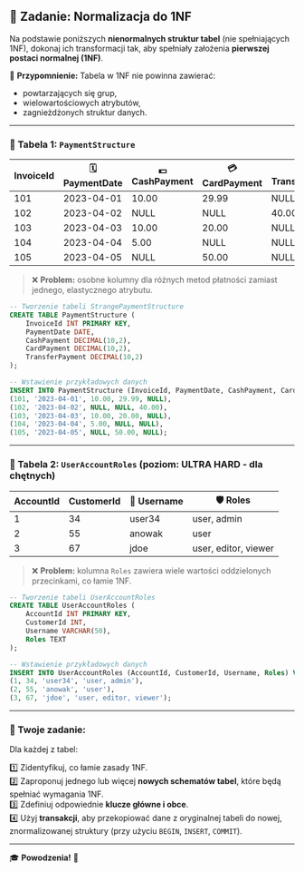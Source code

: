 ## 🧩 Zadanie: Normalizacja do 1NF

Na podstawie poniższych **nienormalnych struktur tabel** (nie spełniających 1NF), dokonaj ich transformacji tak, aby spełniały założenia **pierwszej postaci normalnej (1NF)**.

📌 **Przypomnienie:**
Tabela w 1NF nie powinna zawierać:
- powtarzających się grup,
- wielowartościowych atrybutów,
- zagnieżdżonych struktur danych.

---

### 📄 Tabela 1: `PaymentStructure`

| InvoiceId | 🗓️ PaymentDate | 💵 CashPayment | 💳 CardPayment | 💸 TransferPayment |
|-----------|---------------|----------------|----------------|--------------------|
| 101       | 2023-04-01    | 10.00          | 29.99          | NULL               |
| 102       | 2023-04-02    | NULL           | NULL           | 40.00              |
| 103       | 2023-04-03    | 10.00          | 20.00          | NULL               |
| 104       | 2023-04-04    | 5.00           | NULL           | NULL               |
| 105       | 2023-04-05    | NULL           | 50.00          | NULL               |

> ❌ **Problem:** osobne kolumny dla różnych metod płatności zamiast jednego, elastycznego atrybutu.

```sql
-- Tworzenie tabeli StrangePaymentStructure
CREATE TABLE PaymentStructure (
    InvoiceId INT PRIMARY KEY,
    PaymentDate DATE,
    CashPayment DECIMAL(10,2),
    CardPayment DECIMAL(10,2),
    TransferPayment DECIMAL(10,2)
);

-- Wstawienie przykładowych danych
INSERT INTO PaymentStructure (InvoiceId, PaymentDate, CashPayment, CardPayment, TransferPayment) VALUES
(101, '2023-04-01', 10.00, 29.99, NULL),
(102, '2023-04-02', NULL, NULL, 40.00),
(103, '2023-04-03', 10.00, 20.00, NULL),
(104, '2023-04-04', 5.00, NULL, NULL),
(105, '2023-04-05', NULL, 50.00, NULL);
```

---

### 👤 Tabela 2: `UserAccountRoles` (poziom: ULTRA HARD - dla chętnych)

| AccountId | CustomerId | 👥 Username | 🛡️ Roles               |
|-----------|------------|-------------|------------------------|
| 1         | 34         | user34      | user, admin            |
| 2         | 55         | anowak      | user                   |
| 3         | 67         | jdoe        | user, editor, viewer   |

> ❌ **Problem:** kolumna `Roles` zawiera wiele wartości oddzielonych przecinkami, co łamie 1NF.

```sql
-- Tworzenie tabeli UserAccountRoles
CREATE TABLE UserAccountRoles (
    AccountId INT PRIMARY KEY,
    CustomerId INT,
    Username VARCHAR(50),
    Roles TEXT
);

-- Wstawienie przykładowych danych
INSERT INTO UserAccountRoles (AccountId, CustomerId, Username, Roles) VALUES
(1, 34, 'user34', 'user, admin'),
(2, 55, 'anowak', 'user'),
(3, 67, 'jdoe', 'user, editor, viewer');
```

---

### 🎯 Twoje zadanie:
Dla każdej z tabel:

1️⃣ Zidentyfikuj, co łamie zasady 1NF.  
2️⃣ Zaproponuj jednego lub więcej **nowych schematów tabel**, które będą spełniać wymagania 1NF.  
3️⃣ Zdefiniuj odpowiednie **klucze główne i obce**.  
4️⃣ Użyj **transakcji**, aby przekopiować dane z oryginalnej tabeli do nowej, znormalizowanej struktury (przy użyciu `BEGIN`, `INSERT`, `COMMIT`).

---

🎓 **Powodzenia!** 💪

